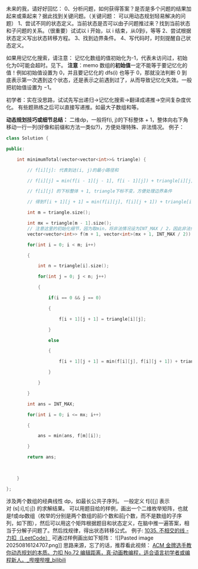 未来的我，请好好回忆：
0、分析问题，如何获得答案？是否是多个问题的结果加起来或乘起来？据此找到关键问题。（关键问题： 可以用动态规划轻易解决的问题）
1、尝试不同的状态定义。当前状态是否可以由子问题推过来？找到当前状态和子问题的关系。（很重要）试试以 i 开始，以 i 结束，从0到i，等等
2、尝试根据状态定义写出状态转移方程。
3、找到边界条件。
4、写代码时，时刻提醒自己状态定义。

如果用记忆化搜索，请注意：
记忆化数组的值初始化为-1，代表未访问过，初始化为0可能会超时。见下。
**注意**：memo 数组的**初始值**一定不能等于要记忆化的值！例如初始值设置为 0，并且要记忆化的 dfs(i) 也等于 0，那就没法判断 0 到底表示第一次遇到这个状态，还是表示之前遇到过了，从而导致记忆化失效。一般把初始值设置为 −1。

初学者：实在没思路，试试先写出递归->记忆化搜索->翻译成递推->空间复杂度优化。
有些题熟练之后可以直接写递推。如最大子数组和等。

**动态规划技巧或细节总结：**
二维dp，一般将f(i, j)的下标整体 + 1，整体向右下角移动一行一列(好像和前缀和方法一类似?)，方便处理特殊、非法情况。
例子：
```cpp
class Solution {

public:

    int minimumTotal(vector<vector<int>>& triangle) {

        // f[i][j]: 代表到达(i, j)的最小路径和

        // f[i][j] = min(f[i - 1][j - 1], f[i - 1][j]) + triangle[i][j];

        // f[i][j] 的下标整体 + 1, triangle下标不变，方便处理边界条件

        // 得到f[i + 1][j + 1] = min(f[i][j], f[i][j + 1]) + triangle[i][j];

        int m = triangle.size();

        int mx = triangle[m - 1].size();
		// 注意这里的初始化细节，因为取min，将非法情况设为INT_MAX / 2，因此非法情况取min时自动被过滤！！！
        vector<vector<int>> f(m + 1, vector<int>(mx + 1, INT_MAX / 2));

        for(int i = 0; i < m; i++)

        {

            int n = triangle[i].size();

            for(int j = 0; j < n; j++)

            {

                if(i == 0 && j == 0)

                {

                    f[i + 1][j + 1] = triangle[i][j];

                }

                else

                {

                    f[i + 1][j + 1] = min(f[i][j], f[i][j + 1]) + triangle[i][j];

                }

            }

        }

        int ans = INT_MAX;

        for(int i = 0; i <= mx; i++)

        {

            ans = min(ans, f[m][i]);

        }

        return ans;

  

    }

};
```

涉及两个数组的经典线性 dp，如最长公共子序列。
一般定义 f[i][j] 表示对 (s[:i],t[:j]) 的求解结果。
可以用题目给的样例，画出一个二维枚举矩阵，也就是f或dp数组（枚举的分别是两个数组的前i个数和前j个数，而不是数组的子序列，如下图），然后可以用这个矩阵根据题目和状态定义，在脑中推一遍答案，相当于分解子问题了。然后找规律，得出状态转移公式。
例子:
[1035. 不相交的线 - 力扣（LeetCode）](https://leetcode.cn/problems/uncrossed-lines/)
可通过样例画出如下矩阵：
![[Pasted image 20250816124707.png]]
思路来源，忘了的话，推荐看此视频：
[ACM 金牌选手教你动态规划的本质。力扣 No.72 编辑距离，真·动画教编程，适合语言初学者或编程新人。_哔哩哔哩_bilibili](https://www.bilibili.com/video/BV1FJ4m1M7RJ/?spm_id_from=333.1387.upload.video_card.click&vd_source=aac1e183f7b5cdf6e73093c413d18603)